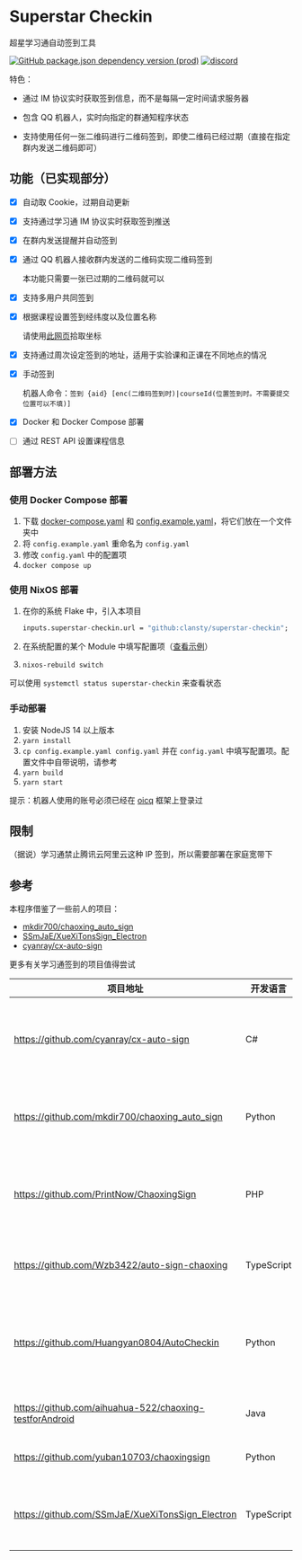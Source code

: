 # Superstar Checkin

超星学习通自动签到工具

[![GitHub package.json dependency version (prod)](https://img.shields.io/github/package-json/dependency-version/Clansty/Superstar-checkin/oicq/main)](https://github.com/takayama-lily/oicq)
[![discord](https://img.shields.io/static/v1?label=chat&message=discord&color=7289da&logo=discord)](https://discord.gg/WV8W25eH)

特色：

- 通过 IM 协议实时获取签到信息，而不是每隔一定时间请求服务器

- 包含 QQ 机器人，实时向指定的群通知程序状态

- 支持使用任何一张二维码进行二维码签到，即使二维码已经过期（直接在指定群内发送二维码即可）

## 功能（已实现部分）

- [x] 自动取 Cookie，过期自动更新

- [x] 支持通过学习通 IM 协议实时获取签到推送

- [x] 在群内发送提醒并自动签到

- [x] 通过 QQ 机器人接收群内发送的二维码实现二维码签到

  本功能只需要一张已过期的二维码就可以

- [x] 支持多用户共同签到

- [x] 根据课程设置签到经纬度以及位置名称

  请使用[此网页](https://api.map.baidu.com/lbsapi/getpoint/index.html)拾取坐标

- [x] 支持通过周次设定签到的地址，适用于实验课和正课在不同地点的情况

- [x] 手动签到

  机器人命令：`签到 {aid} [enc(二维码签到时)|courseId(位置签到时。不需要提交位置可以不填)]`

- [x] Docker 和 Docker Compose 部署

- [ ] 通过 REST API 设置课程信息

## 部署方法

### 使用 Docker Compose 部署

1. 下载 [docker-compose.yaml](https://github.com/Clansty/superstar-checkin/raw/main/docker-compose.yaml) 和 [config.example.yaml](https://github.com/Clansty/superstar-checkin/raw/main/config.example.yaml)，将它们放在一个文件夹中
2. 将 `config.example.yaml` 重命名为 `config.yaml`
3. 修改 `config.yaml` 中的配置项
4. `docker compose up`

### 使用 NixOS 部署

1. 在你的系统 Flake 中，引入本项目

    ```nix
    inputs.superstar-checkin.url = "github:clansty/superstar-checkin";
    ```

2. 在系统配置的某个 Module 中填写配置项（[查看示例](./config.example.nix)）
3. `nixos-rebuild switch`

可以使用 `systemctl status superstar-checkin` 来查看状态

### 手动部署

1. 安装 NodeJS 14 以上版本
2. `yarn install`
3. `cp config.example.yaml config.yaml` 并在 `config.yaml` 中填写配置项。配置文件中自带说明，请参考
4. `yarn build`
5. `yarn start`

提示：机器人使用的账号必须已经在 [oicq](https://github.com/takayama-lily/oicq) 框架上登录过

## 限制

（据说）学习通禁止腾讯云阿里云这种 IP 签到，所以需要部署在家庭宽带下

## 参考

本程序借鉴了一些前人的项目：

- [mkdir700/chaoxing_auto_sign](https://github.com/mkdir700/chaoxing_auto_sign)
- [SSmJaE/XueXiTonsSign_Electron](https://github.com/SSmJaE/XueXiTonsSign_Electron)
- [cyanray/cx-auto-sign](https://github.com/cyanray/cx-auto-sign)

更多有关学习通签到的项目值得尝试

| 项目地址                                                | 开发语言   | 备注                                           |
| ------------------------------------------------------- | ---------- | ---------------------------------------------- |
| https://github.com/cyanray/cx-auto-sign                 | C#         | 超星学习通自动签到工具，通过IM协议监测签到活动。        |
| https://github.com/mkdir700/chaoxing_auto_sign          | Python     | 超星学习通自动签到脚本&多用户多任务&API       |
| https://github.com/PrintNow/ChaoxingSign                | PHP        | PHP版超星自动签到，支持多用户，二次开发便捷！|
| https://github.com/Wzb3422/auto-sign-chaoxing           | TypeScript | 超星学习通自动签到，梦中刷网课       |
| https://github.com/Huangyan0804/AutoCheckin             | Python     | 学习通自动签到，支持手势，二维码，位置，拍照等 |
| https://github.com/aihuahua-522/chaoxing-testforAndroid | Java       | 学习通（超星）自动签到               |
| https://github.com/yuban10703/chaoxingsign              | Python     | 超星学习通自动签到                   |
| https://github.com/SSmJaE/XueXiTonsSign_Electron        | TypeScript | 基于Electron，桌面端，GUI，签到队列            |
